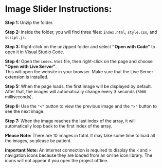 # Image Slider Instructions:

**Step 1:** Unzip the folder.

**Step 2:** Inside the folder, you will find three files: `index.html`, `style.css`, and `script.js`.

**Step 3:** Right-click on the unzipped folder and select **"Open with Code"** to open it in Visual Studio Code.

**Step 4:** Open the `index.html` file, then right-click on the page and choose **"Open with Live Server"**.  
This will open the website in your browser. Make sure that the Live Server extension is installed.

**Step 5:** When the page loads, the first image will be displayed by default.  
After that, the images will automatically change every 3 seconds (`3000` milliseconds).

**Step 6:** Use the `"<"` button to view the previous image and the `">"` button to see the next image.

**Step 7:** When the image reaches the last index of the array, it will automatically loop back to the first index of the array.

**Please Note:** There are 10 images in total. It may take some time to load all the images, so please be patient.

**Important Note:** An internet connection is required to display the `<` and `>` navigation icons because they are loaded from an online icon library. The icons will not appear if you open the project offline.
